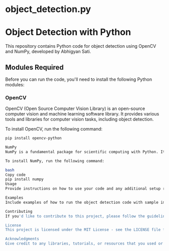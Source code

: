 # object_detection.py
# Object Detection with Python

This repository contains Python code for object detection using OpenCV and NumPy, developed by Abhigyan Sati.

## Modules Required

Before you can run the code, you'll need to install the following Python modules:

### OpenCV

OpenCV (Open Source Computer Vision Library) is an open-source computer vision and machine learning software library. It provides various tools and libraries for computer vision tasks, including object detection.

To install OpenCV, run the following command:

```bash
pip install opencv-python

NumPy
NumPy is a fundamental package for scientific computing with Python. It provides support for large, multi-dimensional arrays and matrices, along with mathematical functions to operate on these arrays.

To install NumPy, run the following command:

bash
Copy code
pip install numpy
Usage
Provide instructions on how to use your code and any additional setup required.

Examples
Include examples of how to run the object detection code with sample images or videos.

Contributing
If you'd like to contribute to this project, please follow the guidelines in CONTRIBUTING.md.

License
This project is licensed under the MIT License - see the LICENSE file for details.

Acknowledgments
Give credit to any libraries, tutorials, or resources that you used or were inspired by in this project.
